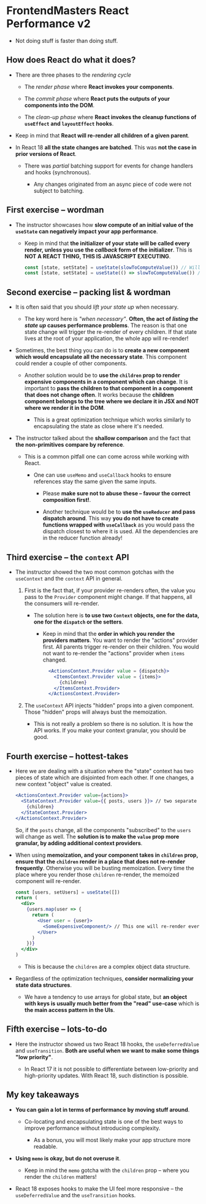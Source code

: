 # FrontendMasters React Performance v2

- Not doing stuff is faster than doing stuff.

## How does React do what it does?

- There are three phases to the _rendering cycle_

  - The _render phase_ where **React invokes your components**.

  - The _commit phase_ where **React puts the outputs of your components into the DOM**.

  - The _clean-up phase_ where **React invokes the cleanup functions of `useEffect` and `layoutEffect` hooks**.

- Keep in mind that **React will re-render all children of a given parent**.

- In React 18 **all the state changes are batched**. This was **not the case in prior versions of React**.

  - There was _partial_ batching support for events for change handlers and hooks (synchronous).

    - Any changes originated from an async piece of code were not subject to batching.

## First exercise – wordman

- The instructor showcases how **slow compute of an initial value of the `useState` can negatively impact your app performance**.

  - Keep in mind that **the initializer of your state will be called every render, unless you use the _callback_ form of the initializer**.
    This is **NOT A REACT THING, THIS IS JAVASCRIPT EXECUTING**.

    ```jsx
    const [state, setState] = useState(slowToComputeValue()) // Will cause performance issues when the component re-renders
    const [state, setState] = useState(() => slowToComputeValue()) // Only the initial render is slow
    ```

## Second exercise – packing list & wordman

- It is often said that you should _lift your state up_ when necessary.

  - The key word here is _"when necessary"_. **Often, the act of _listing the state up_ causes performance problems**. The reason is that one state change will trigger the re-render of every children. If that state lives at the root of your application, the whole app will re-render!

- Sometimes, the best thing you can do is to **create a new component which would encapsulate all the necessary state**. This component could render a couple of other components.

  - Another solution would be to **use the `children` prop to render expensive components in a component which can change**. It is important to **pass the children to that component in a component that does not change often**. It works because the **children component belongs to the tree where we declare it in JSX and NOT where we render it in the DOM**.

    - This is a great optimization technique which works similarly to encapsulating the state as close where it's needed.

- The instructor talked about the **shallow comparison** and the fact that **the non-primitives compare by reference**.

  - This is a common pitfall one can come across while working with React.

    - One can use `useMemo` and `useCallback` hooks to ensure references stay the same given the same inputs.

      - Please **make sure not to abuse these – favour the correct composition first!**.

      - Another technique would be to **use the `useReducer` and pass dispatch around**. This way **you do not have to create functions wrapped with `useCallback`** as you would pass the dispatch closest to where it is used. All the dependencies are in the reducer function already!

## Third exercise – the `context` API

- The instructor showed the two most common gotchas with the `useContext` and the `context` API in general.

  1. First is the fact that, if your provider re-renders often, the value you pass to the `Provider` component might change. If that happens, all the consumers will re-render.

      - The solution here is **to use two `Context` objects, one for the data, one for the `dispatch` or the setters**.

        - Keep in mind that the **order in which you render the providers matters**. You want to render the "actions" provider first.
          All parents trigger re-render on their children. You would not want to re-render the "actions" provider when `items` changed.

          ```jsx
            <ActionsContext.Provider value = {dispatch}>
              <ItemsContext.Provider value = {items}>
                {children}
              </ItemsContext.Provider>
            </ActionsContext.Provider>
          ```

  2. The `useContext` API injects "hidden" props into a given component. Those "hidden" props will always bust the memoization.

      - This is not really a problem so there is no solution. It is how the API works. If you make your context granular, you should be good.

## Fourth exercise – hottest-takes

- Here we are dealing with a situation where the "state" context has two pieces of state which are disjointed from each other. If one changes, a new context "object" value is created.

  ```jsx
  <ActionsContext.Provider value={actions}>
    <StateContext.Provider value={{ posts, users }}> // two separate `useReducer` calls
      {children}
    </StateContext.Provider>
  </ActionsContext.Provider>
  ```

    So, if the `posts` change, all the components "subscribed" to the `users` will change as well. The **solution is to make the `value` prop more granular, by adding additional context providers**.

- When using **memoization, and your component takes in `children` prop, ensure that the `children` render in a place that does not re-render frequently**. Otherwise you will be busting memoization. Every time the place where you render those `children` re-render, the memoized component will re-render.

    ```jsx
    const [users, setUsers] = useState([])
    return (
      <div>
        {users.map(user => {
          return (
            <User user = {user}>
              <SomeExpensiveComponent/> // This one will re-render every time the `users` change. If possible, rendering this component elsewhere (either inside User or at the parent level).
            </User>
          )
        })}
      </div>
    )
    ```

  - This is because the `children` are a complex object data structure.

- Regardless of the optimization techniques, **consider normalizing your state data structures**.

  - We have a tendency to use arrays for global state, but **an object with keys is usually much better from the "read" use-case** which is **the main access pattern in the UIs**.

## Fifth exercise – lots-to-do

- Here the instructor showed us two React 18 hooks, the `useDeferredValue` and `useTransition`. **Both are useful when we want to make some things "low priority"**.

  - In React 17 it is not possible to differentiate between low-priority and high-priority updates. With React 18, such distinction is possible.

## My key takeaways

- **You can gain a lot in terms of performance by moving stuff around**.

  - Co-locating and encapsulating state is one of the best ways to improve performance without introducing complexity.

    - As a bonus, you will most likely make your app structure more readable.

- **Using `memo` is okay, but do not overuse it**.

  - Keep in mind the `memo` gotcha with the `children` prop – where you render the `children` matters!

- React 18 exposes hooks to make the UI feel more responsive – the `useDeferredValue` and the `useTransition` hooks.
